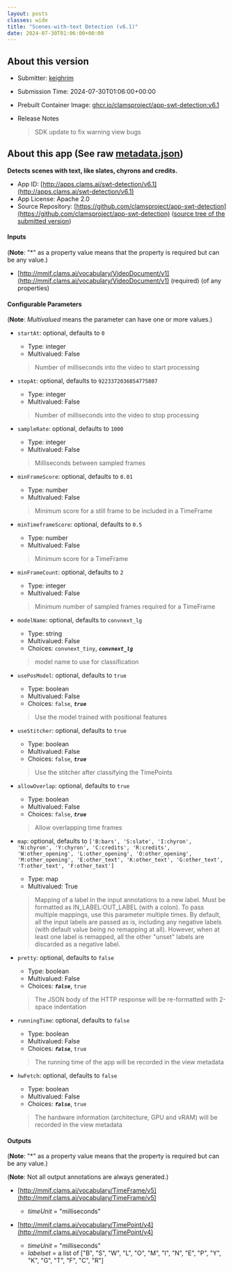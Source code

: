 ```yaml
---
layout: posts
classes: wide
title: "Scenes-with-text Detection (v6.1)"
date: 2024-07-30T01:06:00+00:00
---
```

## About this version

- Submitter: [keighrim](https://github.com/keighrim)
- Submission Time: 2024-07-30T01:06:00+00:00
- Prebuilt Container Image: [ghcr.io/clamsproject/app-swt-detection:v6.1](https://github.com/clamsproject/app-swt-detection/pkgs/container/app-swt-detection/v6.1)
- Release Notes

    > SDK update to fix warning view bugs

## About this app (See raw [metadata.json](metadata.json))

**Detects scenes with text, like slates, chyrons and credits.**

- App ID: [http://apps.clams.ai/swt-detection/v6.1](http://apps.clams.ai/swt-detection/v6.1)
- App License: Apache 2.0
- Source Repository: [https://github.com/clamsproject/app-swt-detection](https://github.com/clamsproject/app-swt-detection) ([source tree of the submitted version](https://github.com/clamsproject/app-swt-detection/tree/v6.1))


#### Inputs
(**Note**: "*" as a property value means that the property is required but can be any value.)

- [http://mmif.clams.ai/vocabulary/VideoDocument/v1](http://mmif.clams.ai/vocabulary/VideoDocument/v1) (required)
(of any properties)



#### Configurable Parameters
(**Note**: _Multivalued_ means the parameter can have one or more values.)

- `startAt`: optional, defaults to `0`

    - Type: integer
    - Multivalued: False


    > Number of milliseconds into the video to start processing
- `stopAt`: optional, defaults to `9223372036854775807`

    - Type: integer
    - Multivalued: False


    > Number of milliseconds into the video to stop processing
- `sampleRate`: optional, defaults to `1000`

    - Type: integer
    - Multivalued: False


    > Milliseconds between sampled frames
- `minFrameScore`: optional, defaults to `0.01`

    - Type: number
    - Multivalued: False


    > Minimum score for a still frame to be included in a TimeFrame
- `minTimeframeScore`: optional, defaults to `0.5`

    - Type: number
    - Multivalued: False


    > Minimum score for a TimeFrame
- `minFrameCount`: optional, defaults to `2`

    - Type: integer
    - Multivalued: False


    > Minimum number of sampled frames required for a TimeFrame
- `modelName`: optional, defaults to `convnext_lg`

    - Type: string
    - Multivalued: False
    - Choices: `convnext_tiny`, **_`convnext_lg`_**


    > model name to use for classification
- `usePosModel`: optional, defaults to `true`

    - Type: boolean
    - Multivalued: False
    - Choices: `false`, **_`true`_**


    > Use the model trained with positional features
- `useStitcher`: optional, defaults to `true`

    - Type: boolean
    - Multivalued: False
    - Choices: `false`, **_`true`_**


    > Use the stitcher after classifying the TimePoints
- `allowOverlap`: optional, defaults to `true`

    - Type: boolean
    - Multivalued: False
    - Choices: `false`, **_`true`_**


    > Allow overlapping time frames
- `map`: optional, defaults to `['B:bars', 'S:slate', 'I:chyron', 'N:chyron', 'Y:chyron', 'C:credits', 'R:credits', 'W:other_opening', 'L:other_opening', 'O:other_opening', 'M:other_opening', 'E:other_text', 'K:other_text', 'G:other_text', 'T:other_text', 'F:other_text']`

    - Type: map
    - Multivalued: True


    > Mapping of a label in the input annotations to a new label. Must be formatted as IN_LABEL:OUT_LABEL (with a colon). To pass multiple mappings, use this parameter multiple times. By default, all the input labels are passed as is, including any negative labels (with default value being no remapping at all). However, when at least one label is remapped, all the other "unset" labels are discarded as a negative label.
- `pretty`: optional, defaults to `false`

    - Type: boolean
    - Multivalued: False
    - Choices: **_`false`_**, `true`


    > The JSON body of the HTTP response will be re-formatted with 2-space indentation
- `runningTime`: optional, defaults to `false`

    - Type: boolean
    - Multivalued: False
    - Choices: **_`false`_**, `true`


    > The running time of the app will be recorded in the view metadata
- `hwFetch`: optional, defaults to `false`

    - Type: boolean
    - Multivalued: False
    - Choices: **_`false`_**, `true`


    > The hardware information (architecture, GPU and vRAM) will be recorded in the view metadata


#### Outputs
(**Note**: "*" as a property value means that the property is required but can be any value.)

(**Note**: Not all output annotations are always generated.)

- [http://mmif.clams.ai/vocabulary/TimeFrame/v5](http://mmif.clams.ai/vocabulary/TimeFrame/v5)
    - _timeUnit_ = "milliseconds"

- [http://mmif.clams.ai/vocabulary/TimePoint/v4](http://mmif.clams.ai/vocabulary/TimePoint/v4)
    - _timeUnit_ = "milliseconds"
    - _labelset_ = a list of ["B", "S", "W", "L", "O", "M", "I", "N", "E", "P", "Y", "K", "G", "T", "F", "C", "R"]


